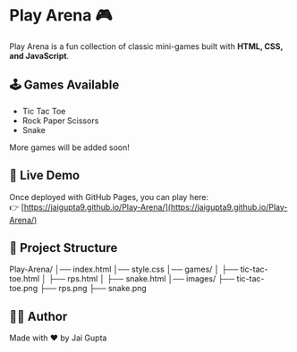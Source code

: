 # Play Arena 🎮

Play Arena is a fun collection of classic mini-games built with **HTML, CSS, and JavaScript**.  

## 🕹️ Games Available
- Tic Tac Toe
- Rock Paper Scissors
- Snake

More games will be added soon!

## 🚀 Live Demo
Once deployed with GitHub Pages, you can play here:  
👉 [https://jaigupta9.github.io/Play-Arena/](https://jaigupta9.github.io/Play-Arena/)

## 📂 Project Structure
Play-Arena/
│── index.html
│── style.css
│── games/
│ ├── tic-tac-toe.html
│ ├── rps.html
│ ├── snake.html
│── images/
├── tic-tac-toe.png
├── rps.png
├── snake.png

## 👨‍💻 Author
Made with ❤️ by Jai Gupta
